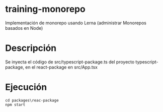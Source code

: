 # training-monorepo

Implementación de monorepo usando Lerna (administrar Monorepos basados en Node)

# Descripción

Se inyecta el código de src/typescript-package.ts del proyecto typescript-package, en el react-package en src/App.tsx

# Ejecución

    cd packages\reac-package
    npm start
